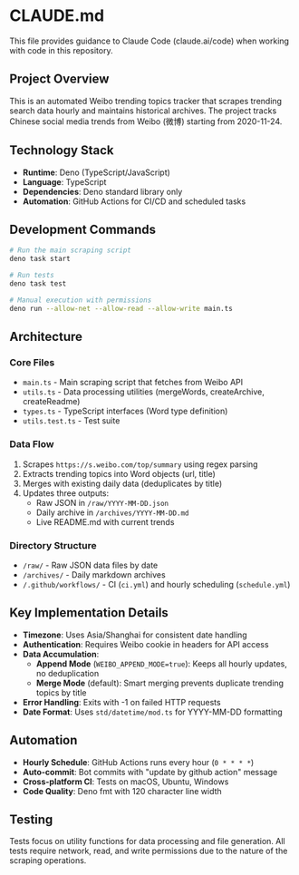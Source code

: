 # CLAUDE.md

This file provides guidance to Claude Code (claude.ai/code) when working with
code in this repository.

## Project Overview

This is an automated Weibo trending topics tracker that scrapes trending search
data hourly and maintains historical archives. The project tracks Chinese social
media trends from Weibo (微博) starting from 2020-11-24.

## Technology Stack

- **Runtime**: Deno (TypeScript/JavaScript)
- **Language**: TypeScript
- **Dependencies**: Deno standard library only
- **Automation**: GitHub Actions for CI/CD and scheduled tasks

## Development Commands

```bash
# Run the main scraping script
deno task start

# Run tests
deno task test

# Manual execution with permissions
deno run --allow-net --allow-read --allow-write main.ts
```

## Architecture

### Core Files

- `main.ts` - Main scraping script that fetches from Weibo API
- `utils.ts` - Data processing utilities (mergeWords, createArchive,
  createReadme)
- `types.ts` - TypeScript interfaces (Word type definition)
- `utils.test.ts` - Test suite

### Data Flow

1. Scrapes `https://s.weibo.com/top/summary` using regex parsing
2. Extracts trending topics into Word objects (url, title)
3. Merges with existing daily data (deduplicates by title)
4. Updates three outputs:
   - Raw JSON in `/raw/YYYY-MM-DD.json`
   - Daily archive in `/archives/YYYY-MM-DD.md`
   - Live README.md with current trends

### Directory Structure

- `/raw/` - Raw JSON data files by date
- `/archives/` - Daily markdown archives
- `/.github/workflows/` - CI (`ci.yml`) and hourly scheduling (`schedule.yml`)

## Key Implementation Details

- **Timezone**: Uses Asia/Shanghai for consistent date handling
- **Authentication**: Requires Weibo cookie in headers for API access
- **Data Accumulation**: 
  - **Append Mode** (`WEIBO_APPEND_MODE=true`): Keeps all hourly updates, no deduplication
  - **Merge Mode** (default): Smart merging prevents duplicate trending topics by title
- **Error Handling**: Exits with -1 on failed HTTP requests
- **Date Format**: Uses `std/datetime/mod.ts` for YYYY-MM-DD formatting

## Automation

- **Hourly Schedule**: GitHub Actions runs every hour (`0 * * * *`)
- **Auto-commit**: Bot commits with "update by github action" message
- **Cross-platform CI**: Tests on macOS, Ubuntu, Windows
- **Code Quality**: Deno fmt with 120 character line width

## Testing

Tests focus on utility functions for data processing and file generation. All
tests require network, read, and write permissions due to the nature of the
scraping operations.
